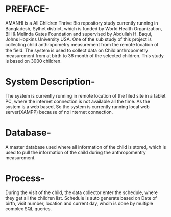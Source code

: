 # PREFACE-
AMANHI is a All Children Thrive Bio repository study currently running in Bangladesh, Sylhet district, which is funded by World Health Organization, Bill & Melinda Gates Foundation and supervised by Abdullah H. Baqui, Johns Hopkins University USA. One of the sub study of this project is collecting child anthropometry measurement from the remote location of the field. 
The system is used to collect data on Child anthropometry measurement from at birth to 36 month of the selected children. This study is based on 3000 children.

# System Description-
The system is currently running in remote location of the filed site in a tablet PC, where the internet connection is not available all the time. As the system is a web based, So the system is currently running local web server(XAMPP) because of no internet connection.  

# Database-
A master database used where all information of the child is stored, which is used to pull the information of the child during the anthropomentry measurement.

# Process-
During the visit of the child, the data collector enter the schedule, where they get all the children list. Schedule is auto generate based on Date of birth, visit number, location and current day, whcih is done by multiple complex SQL queries.

